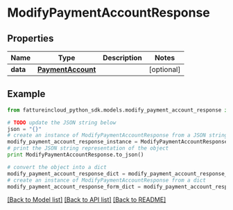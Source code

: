 # ModifyPaymentAccountResponse


## Properties
Name | Type | Description | Notes
------------ | ------------- | ------------- | -------------
**data** | [**PaymentAccount**](PaymentAccount.md) |  | [optional] 

## Example

```python
from fattureincloud_python_sdk.models.modify_payment_account_response import ModifyPaymentAccountResponse

# TODO update the JSON string below
json = "{}"
# create an instance of ModifyPaymentAccountResponse from a JSON string
modify_payment_account_response_instance = ModifyPaymentAccountResponse.from_json(json)
# print the JSON string representation of the object
print ModifyPaymentAccountResponse.to_json()

# convert the object into a dict
modify_payment_account_response_dict = modify_payment_account_response_instance.to_dict()
# create an instance of ModifyPaymentAccountResponse from a dict
modify_payment_account_response_form_dict = modify_payment_account_response.from_dict(modify_payment_account_response_dict)
```
[[Back to Model list]](../README.md#documentation-for-models) [[Back to API list]](../README.md#documentation-for-api-endpoints) [[Back to README]](../README.md)


